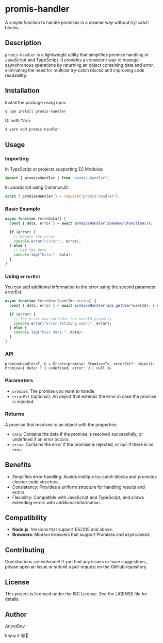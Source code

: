 # promis-handler

A simple function to handle promises in a cleaner way without try-catch blocks.

## Description

`promis-handler` is a lightweight utility that simplifies promise handling in JavaScript and TypeScript. It provides a consistent way to manage asynchronous operations by returning an object containing data and error, eliminating the need for multiple try-catch blocks and improving code readability.

## Installation

Install the package using npm:

```bash
$ npm install promis-handler
```

Or with Yarn:

```bash
$ yarn add promis-handler
```

## Usage

### Importing

In TypeScript or projects supporting ES Modules:

```javascript
import { promiseHandler } from "promis-handler";
```

In JavaScript using CommonJS:

```javascript
const { promiseHandler } = require("promis-handler");
```

### Basic Example

```javascript
async function fetchData() {
  const { data, error } = await promiseHandler(someAsyncFunction());

  if (error) {
    // Handle the error
    console.error("Error:", error);
  } else {
    // Use the data
    console.log("Data:", data);
  }
}
```

### Using `errorExt`

You can add additional information to the error using the second parameter errorExt:

```typescript
async function fetchUser(userId: string) {
  const { data, error } = await promiseHandler(api.getUser(userId), { userId });

  if (error) {
    // The error now includes the userId property
    console.error("Error fetching user:", error);
  } else {
    console.log("User data:", data);
  }
}
```

### API

`promiseHandler<T, U = Error>(promise: Promise<T>, errorExt?: object): Promise<{ data: T | undefined; error: U | null }>`

### Parameters

- `promise`: The promise you want to handle.
- `errorExt` (optional): An object that extends the error in case the promise is rejected.

### Returns

A promise that resolves to an object with the properties:

- `data`: Contains the data if the promise is resolved successfully, or undefined if an error occurs.
- `error`: Contains the error if the promise is rejected, or null if there is no error.

## Benefits

- Simplifies error handling: Avoids multiple try-catch blocks and promotes cleaner code structure.
- Consistency: Provides a uniform structure for handling results and errors.
- Flexibility: Compatible with JavaScript and TypeScript, and allows extending errors with additional information.

## Compatibility

- **Node.js**: Versions that support ES2015 and above.
- **Browsers**: Modern browsers that support Promises and async/await.

## Contributing

Contributions are welcome! If you find any issues or have suggestions, please open an issue or submit a pull request on the GitHub repository.

## License

This project is licensed under the ISC License. See the LICENSE file for details.

## Author

AnjrotDev

Enjoy it 😎🚀

